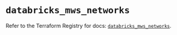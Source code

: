 # `databricks_mws_networks`

Refer to the Terraform Registry for docs: [`databricks_mws_networks`](https://registry.terraform.io/providers/databricks/databricks/1.79.1/docs/resources/mws_networks).
